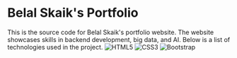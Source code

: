 # Belal Skaik's Portfolio
This is the source code for Belal Skaik's portfolio website. The website showcases skills in backend development, big data, and AI. Below is a list of technologies used in the project.
  ![HTML5](https://img.shields.io/badge/HTML5-E34F26?style=for-the-badge&logo=html5&logoColor=white)
  ![CSS3](https://img.shields.io/badge/CSS3-1572B6?style=for-the-badge&logo=css3&logoColor=white)
  ![Bootstrap](https://img.shields.io/badge/Bootstrap-563D7C?style=for-the-badge&logo=bootstrap&logoColor=white)
